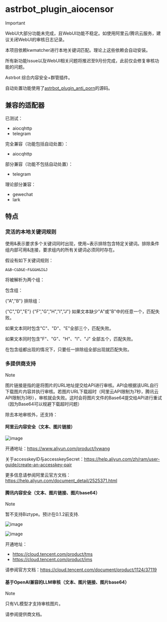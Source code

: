 # astrbot_plugin_aiocensor

> [!important]
> WebUI大部分功能未完成，且WebUI功能不稳定。如使用阿里云/腾讯云服务，建议关闭WebUI的审核日志记录。
>
> 本项目依赖kwmatcher进行本地关键词匹配。理论上这些依赖会自动安装。
>
> 所有新功能Issue以及WebUI相关问题将推迟至9月份完成，此前仅会修复审核功能的问题。

Astrbot 综合内容安全+群管插件。

自动处置功能使用了[astrbot_plugin_anti_porn](https://github.com/zouyonghe/astrbot_plugin_anti_porn)的源码。

## 兼容的适配器

已测试：
- aiocqhttp
- telegram

完全兼容（功能包括自动处置）：
- aiocqhttp

部分兼容（功能不包括自动处置）：
- telegram

理论部分兼容：
- gewechat
- lark

## 特点

### 灵活的本地关键词规则

使用&表示要求多个关键词同时出现，使用~表示排除包含特定关键词。排除条件组内部可用&连接，要求组内的所有关键词必须同时存在。

假设有如下关键词规则：

`A&B~C&D&E~F&G&H&I&J`

将被解析为两个组：

包含组：

{"A","B"}
排除组：

{"C","D","E"}
{"F","G","H","I","J"}
如果文本缺少"A"或"B"中的任意一个，匹配失败。

如果文本同时包含"C"、"D"、"E"全部三个，匹配失败。

如果文本同时包含"F"、"G"、"H"、"I"、"J" 全部五个，匹配失败。

在包含组都出现的情况下，只要任一排除组全部出现就匹配失败。

### 多提供商支持

> [!note]
> 图片链接是指的是将图片的URL地址提交给API进行审核。API会根据该URL自行下载图片内容并执行审核。若图片URL下载超时（阿里云API限制为7秒，腾讯云API限制为3秒），审核就会失败。这时会将图片文件的Base64提交给API进行重试（因为Base64可以规避下载超时问题）

除去本地审核外，还支持：

#### 阿里云内容安全（文本、图片链接）

![image](https://github.com/user-attachments/assets/d2936efc-5cb8-4855-96a2-238d538d8fe4)

开通地址：https://www.aliyun.com/product/lvwang

关于accesskeyID与accesskeySecret：https://help.aliyun.com/zh/ram/user-guide/create-an-accesskey-pair

更多信息请参阅阿里云官方文档：https://help.aliyun.com/document_detail/2525371.html

#### 腾讯内容安全（文本、图片链接、图片base64）

> [!note]
> 暂不支持Biztype。预计在0.1.2前支持.

![image](https://github.com/user-attachments/assets/52e57412-47fd-480a-b799-d42cc17e26ac)

![image](https://github.com/user-attachments/assets/308db025-98e5-4bae-94b4-c58d8e73ac01)

开通地址：
- https://cloud.tencent.com/product/tms
- https://cloud.tencent.com/product/ims

请参阅官方文档：https://cloud.tencent.com/document/product/1124/37119

#### 基于OpenAI兼容的LLM审核（文本、图片链接、图片base64）

> [!note]
> 只有VL模型才支持审核图片。

请参阅提供商文档。
